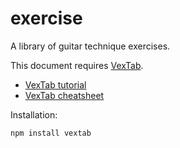 # exercise

A library of guitar technique exercises.

This document requires [VexTab](http://vexflow.com/vextab/).

- [VexTab tutorial](http://vexflow.com/vextab/tutorial.html)
- [VexTab cheatsheet](http://my.vexflow.com/articles/134)

Installation:

	npm install vextab

